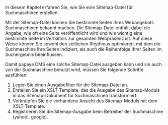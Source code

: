 
In diesem Kapitel erfahren Sie, wie Sie eine Sitemap-Datei für Suchmaschinen erstellen.

Mit der Sitemap-Datei können Sie bestimmte Seiten Ihres Webangebots Suchmaschinen bekannt machen. Die Sitemap-Datei enthält dabei die Angabe, wie oft eine Seite veröffentlicht wird und wie wichtig eine bestimmte Seite im Verhältnis zur gesamten Webpräsenz ist. Auf diese Weise können Sie sowohl den zeitlichen Rhythmus optimieren, mit dem die Suchmaschine Ihre Seiten indiziert, als auch die Reihenfolge Ihrer Seiten im Suchergebnis beeinflussen.

Damit papaya CMS eine solche Sitemap-Datei ausgeben kann und sie auch von der Suchmaschine benutzt wird, müssen Sie folgende Schritte ausführen:

1.  Legen Sie einen Ausgabefilter für die Sitemap-Datei an.
2.  Erstellen Sie ein XSLT-Template, das die Ausgabe des Sitemap-Moduls in das Sitemap-Dokument für Suchmaschinen transformiert.
3.  Verknüpfen Sie die vorhandene Ansicht des Sitemap-Moduls mit dem XSLT-Template.
4.  Registrieren Sie die Sitemap-Ausgabe beim Betreiber der Suchmaschine (yahoo!, google).

